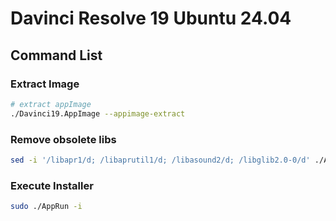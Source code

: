 
# Davinci Resolve 19 Ubuntu 24.04

## Command List 

### Extract Image
``` bash
# extract appImage
./Davinci19.AppImage --appimage-extract

```
### Remove obsolete libs
``` bash
sed -i '/libapr1/d; /libaprutil1/d; /libasound2/d; /libglib2.0-0/d' ./AppRun

```

### Execute Installer
``` bash
sudo ./AppRun -i

```
